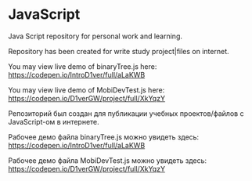 # JavaScript
Java Script repository for personal work and learning.


Repository has been created for write study project|files on internet.

You may view live demo of binaryTree.js here: https://codepen.io/IntroD1ver/full/aLaKWB

You may view live demo of MobiDevTest.js here: https://codepen.io/D1verGW/project/full/XkYqzY



Репозиторий был создан для публикации учебных проектов/файлов с JavaScript-ом в интернете.

Рабочее демо файла binaryTree.js можно увидеть здесь: https://codepen.io/IntroD1ver/full/aLaKWB

Рабочее демо файла MobiDevTest.js можно увидеть здесь: https://codepen.io/D1verGW/project/full/XkYqzY
